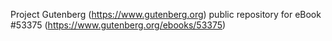 Project Gutenberg (https://www.gutenberg.org) public repository for
eBook #53375 (https://www.gutenberg.org/ebooks/53375)
